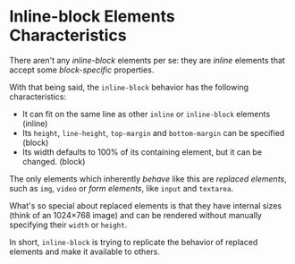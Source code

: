 

# Inline-block Elements Characteristics

There aren't any *inline-block* elements per se: they are *inline* elements that accept some *block-specific* properties.

With that being said, the `inline-block` behavior has the following characteristics:

- It can fit on the same line as other `inline` or `inline-block` elements (inline)
- Its `height`, `line-height`, `top-margin` and `bottom-margin` can be specified (block)
- Its width defaults to 100% of its containing element, but it can be changed. (block)

The only elements which inherently *behave* like this are *replaced elements*, such as `img`, `video` or *form elements*, like `input` and `textarea`.

What's so special about replaced elements is that they have internal sizes (think of an 1024×768 image) and can be rendered without manually specifying their `width` or `height`.

In short, `inline-block` is trying to replicate the behavior of replaced elements and make it available to others.


